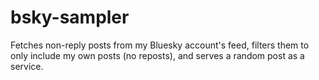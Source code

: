 # bsky-sampler

Fetches non-reply posts from my Bluesky account's feed,
filters them to only include my own posts (no reposts),
and serves a random post as a service.
